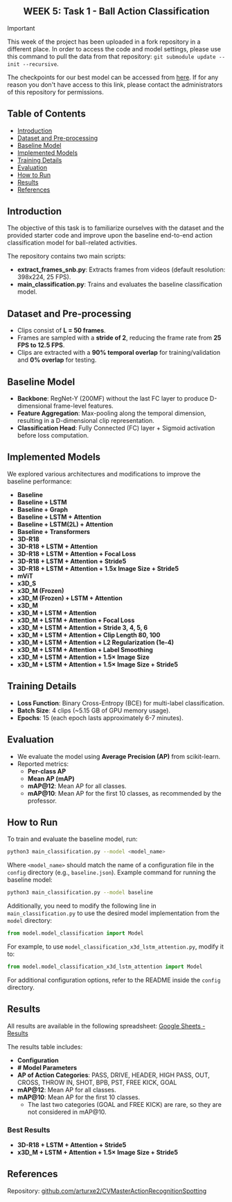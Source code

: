 <h2 align="center">WEEK 5: Task 1 - Ball Action Classification</h2>

> [!IMPORTANT]
> This week of the project has been uploaded in a fork repository in a different place. In order to access the code and model settings, please use this command to pull the data from that repository: `git submodule update --init --recursive`.
>
> The checkpoints for our best model can be accessed from [here](https://uab-my.sharepoint.com/:u:/g/personal/1599053_uab_cat/Ea2JSq2uyH9JlDYx5bG1Ix0BnHtes0Iq5Wxrbfn98sALFQ?e=AKsrx3). If for any reason you don't have access to this link, please contact the administrators of this repository for permissions.

## Table of Contents
- [Introduction](#introduction)
- [Dataset and Pre-processing](#dataset-and-pre-processing)
- [Baseline Model](#baseline-model)
- [Implemented Models](#implemented-models)
- [Training Details](#training-details)
- [Evaluation](#evaluation)
- [How to Run](#how-to-run)
- [Results](#results)
- [References](#references)

## Introduction
The objective of this task is to familiarize ourselves with the dataset and the provided starter code and improve upon the baseline end-to-end action classification model for ball-related activities.

The repository contains two main scripts:
- **extract_frames_snb.py**: Extracts frames from videos (default resolution: 398x224, 25 FPS).
- **main_classification.py**: Trains and evaluates the baseline classification model.

## Dataset and Pre-processing
- Clips consist of **L = 50 frames**.
- Frames are sampled with a **stride of 2**, reducing the frame rate from **25 FPS to 12.5 FPS**.
- Clips are extracted with a **90% temporal overlap** for training/validation and **0% overlap** for testing.

## Baseline Model
- **Backbone**: RegNet-Y (200MF) without the last FC layer to produce D-dimensional frame-level features.
- **Feature Aggregation**: Max-pooling along the temporal dimension, resulting in a D-dimensional clip representation.
- **Classification Head**: Fully Connected (FC) layer + Sigmoid activation before loss computation.

## Implemented Models
We explored various architectures and modifications to improve the baseline performance:
- **Baseline**
- **Baseline + LSTM**
- **Baseline + Graph**
- **Baseline + LSTM + Attention**
- **Baseline + LSTM(2L) + Attention**
- **Baseline + Transformers**
- **3D-R18**
- **3D-R18 + LSTM + Attention**
- **3D-R18 + LSTM + Attention + Focal Loss**
- **3D-R18 + LSTM + Attention + Stride5**
- **3D-R18 + LSTM + Attention + 1.5x Image Size + Stride5**
- **mViT**
- **x3D_S**
- **x3D_M (Frozen)**
- **x3D_M (Frozen) + LSTM + Attention**
- **x3D_M**
- **x3D_M + LSTM + Attention**
- **x3D_M + LSTM + Attention + Focal Loss**
- **x3D_M + LSTM + Attention + Stride 3, 4, 5, 6**
- **x3D_M + LSTM + Attention + Clip Length 80, 100**
- **x3D_M + LSTM + Attention + L2 Regularization (1e-4)**
- **x3D_M + LSTM + Attention + Label Smoothing**
- **x3D_M + LSTM + Attention + 1.5× Image Size**
- **x3D_M + LSTM + Attention + 1.5× Image Size + Stride5**

## Training Details
- **Loss Function**: Binary Cross-Entropy (BCE) for multi-label classification.
- **Batch Size**: 4 clips (~5.15 GB of GPU memory usage).
- **Epochs**: 15 (each epoch lasts approximately 6-7 minutes).

## Evaluation
- We evaluate the model using **Average Precision (AP)** from scikit-learn.
- Reported metrics:
  - **Per-class AP**
  - **Mean AP (mAP)**
  - **mAP@12**: Mean AP for all classes.
  - **mAP@10**: Mean AP for the first 10 classes, as recommended by the professor.

## How to Run
To train and evaluate the baseline model, run:
```bash
python3 main_classification.py --model <model_name>
```
Where `<model_name>` should match the name of a configuration file in the `config` directory (e.g., `baseline.json`). Example command for running the baseline model:
```bash
python3 main_classification.py --model baseline
```
Additionally, you need to modify the following line in `main_classification.py` to use the desired model implementation from the `model` directory:
```python
from model.model_classification import Model
```
For example, to use `model_classification_x3d_lstm_attention.py`, modify it to:
```python
from model.model_classification_x3d_lstm_attention import Model
```
For additional configuration options, refer to the README inside the `config` directory.

## Results
All results are available in the following spreadsheet:
[Google Sheets - Results](https://docs.google.com/spreadsheets/d/1ISA-CeY8QnOvP8fOFonYmIQKM-iueN_80gPgCoK5tFU/edit?usp=sharing)

The results table includes:
- **Configuration**
- **# Model Parameters**
- **AP of Action Categories**: PASS, DRIVE, HEADER, HIGH PASS, OUT, CROSS, THROW IN, SHOT, BPB, PST, FREE KICK, GOAL
- **mAP@12**: Mean AP for all classes.
- **mAP@10**: Mean AP for the first 10 classes.
  - The last two categories (GOAL and FREE KICK) are rare, so they are not considered in mAP@10.

### Best Results
- **3D-R18 + LSTM + Attention + Stride5**
- **x3D_M + LSTM + Attention + 1.5× Image Size + Stride5**

## References
Repository: [github.com/arturxe2/CVMasterActionRecognitionSpotting](https://github.com/arturxe2/CVMasterActionRecognitionSpotting)




